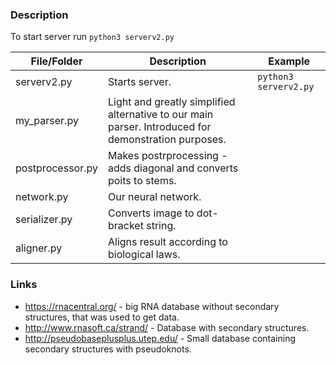 ### Description

To start server run `python3 serverv2.py`


|  File/Folder |  Description |  Example |
| ------------ | ------------ | ------------ |
|serverv2.py   | Starts server.   |  `python3 serverv2.py` |
|my_parser.py   | Light and greatly simplified alternative to our main parser. Introduced for demonstration purposes.  |  |
| postprocessor.py  | Makes postrprocessing - adds diagonal and converts poits to stems.  |   |
| network.py | Our neural network.| |
|serializer.py| Converts image to dot-bracket string.||
|  aligner.py | Aligns result according to biological laws. |   |

<a name="links"/>

### Links
- https://rnacentral.org/ - big RNA database without secondary structures, that was used to get data.
- http://www.rnasoft.ca/strand/ - Database with secondary structures.
- http://pseudobaseplusplus.utep.edu/ - Small database containing secondary structures with pseudoknots.
